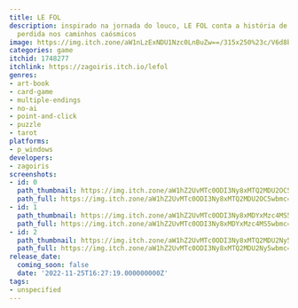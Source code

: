 ```yaml
---
title: LE FOL
description: inspirado na jornada do louco, LE FOL conta a história de iris, uma mulher
  perdida nos caminhos caósmicos
image: https://img.itch.zone/aW1nLzExNDU1Nzc0LnBuZw==/315x250%23c/V6d8bH.png
categories: game
itchid: 1748277
itchlink: https://zagoiris.itch.io/lefol
genres:
- art-book
- card-game
- multiple-endings
- no-ai
- point-and-click
- puzzle
- tarot
platforms:
- p_windows
developers:
- zagoiris
screenshots:
- id: 0
  path_thumbnail: https://img.itch.zone/aW1hZ2UvMTc0ODI3Ny8xMTQ2MDU2OC5wbmc=/347x500/auapwj.png
  path_full: https://img.itch.zone/aW1hZ2UvMTc0ODI3Ny8xMTQ2MDU2OC5wbmc=/original/BwGR77.png
- id: 1
  path_thumbnail: https://img.itch.zone/aW1hZ2UvMTc0ODI3Ny8xMDYxMzc4MS5wbmc=/347x500/Oxc8or.png
  path_full: https://img.itch.zone/aW1hZ2UvMTc0ODI3Ny8xMDYxMzc4MS5wbmc=/original/JzZNy8.png
- id: 2
  path_thumbnail: https://img.itch.zone/aW1hZ2UvMTc0ODI3Ny8xMTQ2MDU2Ny5wbmc=/347x500/khXstn.png
  path_full: https://img.itch.zone/aW1hZ2UvMTc0ODI3Ny8xMTQ2MDU2Ny5wbmc=/original/ozfXFr.png
release_date:
  coming_soon: false
  date: '2022-11-25T16:27:19.000000000Z'
tags:
- unspecified
---
```


